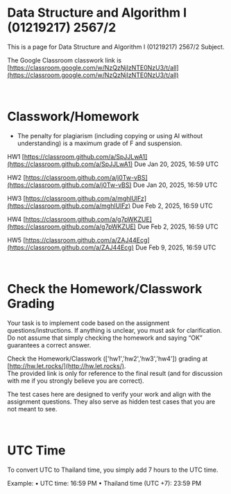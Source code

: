 # Data Structure and Algorithm I (01219217) 2567/2

This is a page for Data Structure and Algorithm I (01219217) 2567/2 Subject.

The Google Classroom classwork link is [https://classroom.google.com/w/NzQzNjIzNTE0NzU3/t/all](https://classroom.google.com/w/NzQzNjIzNTE0NzU3/t/all)

<br>

# Classwork/Homework
- The penalty for plagiarism (including copying or using AI without understanding) is a maximum grade of F and suspension.

HW1 [https://classroom.github.com/a/SpJJLwA1](https://classroom.github.com/a/SpJJLwA1)
Due  Jan 20, 2025, 16:59 UTC

HW2 [https://classroom.github.com/a/j0Tw-vBS](https://classroom.github.com/a/j0Tw-vBS)
Due Jan 20, 2025, 16:59 UTC

HW3 [https://classroom.github.com/a/mghlUlFz](https://classroom.github.com/a/mghlUlFz)
Due Feb 2, 2025, 16:59 UTC

HW4 [https://classroom.github.com/a/g7pWKZUE](https://classroom.github.com/a/g7pWKZUE)
Due Feb 2, 2025, 16:59 UTC

HW5 [https://classroom.github.com/a/ZAJ44Ecg](https://classroom.github.com/a/ZAJ44Ecg)
Due Feb 9, 2025, 16:59 UTC



<br>

# Check the Homework/Classwork Grading
Your task is to implement code based on the assignment questions/instructions. If anything is unclear, you must ask for clarification.
Do not assume that simply checking the homework and saying “OK” guarantees a correct answer.

Check the Homework/Classwork (['hw1','hw2','hw3','hw4']) grading at [http://hw.let.rocks/](http://hw.let.rocks/).
<br>The provided link is only for reference to the final result (and for discussion with me if you strongly believe you are correct).

The test cases here are designed to verify your work and align with the assignment questions. They also serve as hidden test cases that you are not meant to see.

<br>

# UTC Time
To convert UTC to Thailand time, you simply add 7 hours to the UTC time.

Example:
	•	UTC time: 16:59 PM
	•	Thailand time (UTC +7): 23:59 PM
